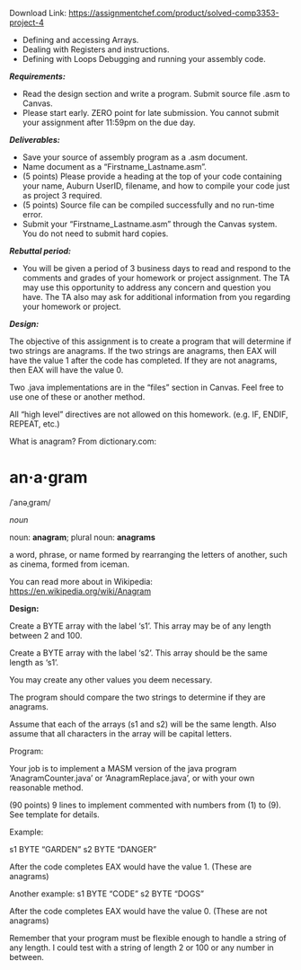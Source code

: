 Download Link: https://assignmentchef.com/product/solved-comp3353-project-4
<br>



<ul>

 <li>Defining and accessing Arrays.</li>

 <li>Dealing with Registers and instructions.</li>

 <li>Defining with Loops Debugging and running your assembly code.</li>

</ul>

<strong><em>Requirements: </em></strong>

<ul>

 <li>Read the design section and write a program. Submit source file .asm to Canvas.</li>

 <li>Please start early. ZERO point for late submission. You cannot submit your assignment after 11:59pm on the due day.</li>

</ul>

<strong><em>Deliverables: </em></strong>

<ul>

 <li>Save your source of assembly program as a .asm document.</li>

 <li>Name document as a “Firstname_Lastname.asm”.</li>

 <li>(5 points) Please provide a heading at the top of your code containing your name, Auburn UserID, filename, and how to compile your code just as project 3 required.</li>

 <li>(5 points) Source file can be compiled successfully and no run-time error.</li>

 <li>Submit your “Firstname_Lastname.asm” through the Canvas system. You do not need to submit hard copies.</li>

</ul>

<strong><em>Rebuttal period: </em></strong>

<ul>

 <li>You will be given a period of 3 business days to read and respond to the comments and grades of your homework or project assignment. The TA may use this opportunity to address any concern and question you have. The TA also may ask for additional information from you regarding your homework or project.</li>

</ul>




<strong><em>Design: </em></strong>

The objective of this assignment is to create a program that will determine if two strings are anagrams. If the two strings are anagrams, then EAX will have the value 1 after the code has completed. If they are not anagrams, then EAX will have the value 0.

Two .java implementations are in the “files” section in Canvas. Feel free to use one of these or another method.

All “high level” directives are not allowed on this homework. (e.g. IF, ENDIF, REPEAT, etc.)




What is anagram? From dictionary.com:




<h1>an·a·gram</h1>




/ˈanəˌɡram/




<em>noun </em>




noun: <sub>  </sub><strong>anagram</strong>; plural noun: <strong>anagrams </strong>

a word, phrase, or name formed by rearranging the letters of another, such as cinema, formed from iceman.




You can read more about in Wikipedia: https://en.wikipedia.org/wiki/Anagram




<strong>Design: </strong>




Create a BYTE array with the label ‘s1’. This array may be of any length between 2 and 100.




Create a BYTE array with the label ‘s2’. This array should be the same length as ‘s1’.




You may create any other values you deem necessary.




The program should compare the two strings to determine if they are anagrams.




Assume that each of the arrays (s1 and s2) will be the same length. Also assume that all characters in the array will be capital letters.




Program:




Your job is to implement a MASM version of the java program ‘AnagramCounter.java’ or ‘AnagramReplace.java’, or with your own reasonable method.




(90 points) 9 lines to implement commented with numbers from (1) to (9). See template for details.




Example:




s1 BYTE               “GARDEN” s2 BYTE “DANGER”

After the code completes EAX would have the value 1. (These are anagrams)




Another example: s1 BYTE “CODE” s2 BYTE  “DOGS”

After the code completes EAX would have the value 0. (These are not anagrams)




Remember that your program must be flexible enough to handle a string of any length. I could test with a string of length 2 or 100 or any number in between.